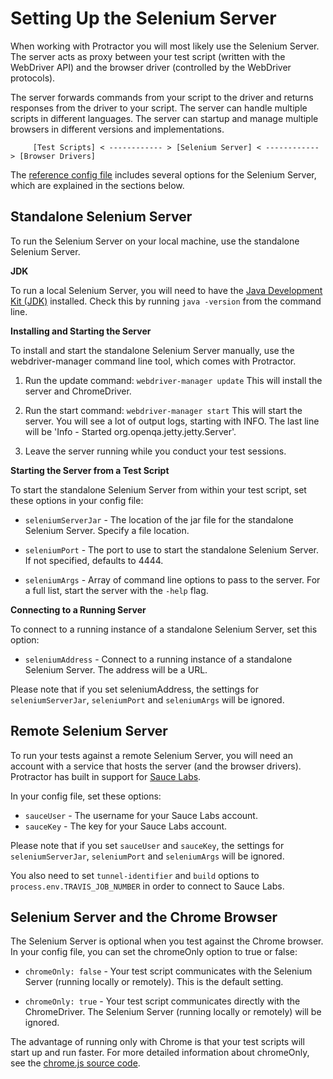 Setting Up the Selenium Server
==============================

When working with Protractor you will most likely use the Selenium Server. The server acts as proxy between your test script (written with the WebDriver API) and the browser driver (controlled by the WebDriver protocols). 

The server forwards commands from your script to the driver and returns responses from the driver to your script. The server can handle multiple scripts in different languages. The server can startup and manage multiple browsers in different versions and implementations. 

         [Test Scripts] < ------------ > [Selenium Server] < ------------ > [Browser Drivers]

The [reference config file](/docs/referenceConf.js) includes several options for the Selenium Server, which are explained in the sections below.


Standalone Selenium Server
--------------------------

To run the Selenium Server on your local machine, use the standalone Selenium Server. 

**JDK**

To run a local Selenium Server, you will need to have the [Java Development Kit (JDK)](http://www.oracle.com/technetwork/java/javase/downloads/index.html) installed.  Check this by running `java -version` from the command line.


**Installing and Starting the Server**

To install and start the standalone Selenium Server manually, use the webdriver-manager command line tool, which comes with Protractor.

1. Run the update command:
    `webdriver-manager update`
     This will install the server and ChromeDriver.

2. Run the start command:
   `webdriver-manager start`
    This will start the server. You will see a lot of output logs, starting with INFO. The last 
    line will  be 'Info - Started org.openqa.jetty.jetty.Server'.

3. Leave the server running while you conduct your test sessions.


**Starting the Server from a Test Script**

To start the standalone Selenium Server from within your test script, set these options in your config file:

 - `seleniumServerJar` -  The location of the jar file for the standalone Selenium Server. Specify a file location.

 - `seleniumPort` - The port to use to start the standalone Selenium Server. If not specified, defaults to 4444.

 - `seleniumArgs` -  Array of command line options to pass to the server. For a full list, start the server with the `-help` flag.

**Connecting to a Running Server**

To connect to a running instance of a standalone Selenium Server, set this option:

 - `seleniumAddress` -  Connect to a running instance of a standalone Selenium Server. The address will be a URL.

Please note that if you set seleniumAddress, the settings for `seleniumServerJar`, `seleniumPort` and `seleniumArgs` will be ignored.


Remote Selenium Server
----------------------

To run your tests against a remote Selenium Server, you will need an account with a service that hosts the server (and the browser drivers). Protractor has built in support for [Sauce Labs](http://www.saucelabs.com).

In your config file, set these options:
 - `sauceUser` -  The username for your Sauce Labs account.
 - `sauceKey` -  The key for your Sauce Labs account.

Please note that if you set `sauceUser` and `sauceKey`, the settings for `seleniumServerJar`, `seleniumPort` and `seleniumArgs` will be ignored.

You also need to set `tunnel-identifier` and `build` options to `process.env.TRAVIS_JOB_NUMBER` in order to connect to Sauce Labs.

Selenium Server and the Chrome Browser
--------------------------------------

The Selenium Server is optional when you test against the Chrome browser. In your config file, you can set the chromeOnly option to true or false:

 - `chromeOnly: false` -  Your test script communicates with the Selenium Server (running locally or remotely). This is the default setting.

 - `chromeOnly: true` -  Your test script communicates directly with the ChromeDriver. The Selenium Server (running locally or remotely) will be ignored.

The advantage of running only with Chrome is that your test scripts will start up and run faster. For more detailed information about chromeOnly, see the [chrome.js source code](https://code.google.com/p/selenium/source/browse/javascript/node/selenium-webdriver/chrome.js).
